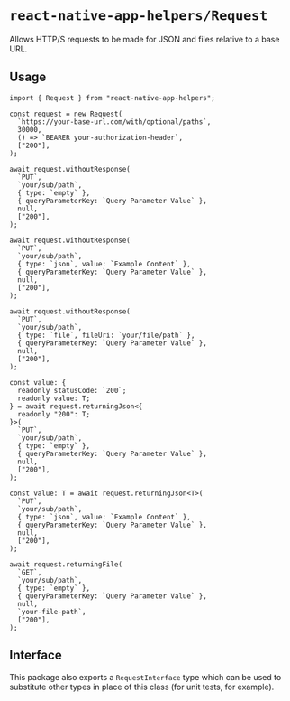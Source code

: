 # `react-native-app-helpers/Request`

Allows HTTP/S requests to be made for JSON and files relative to a base URL.

## Usage

```tsx
import { Request } from "react-native-app-helpers";

const request = new Request(
  `https://your-base-url.com/with/optional/paths`,
  30000,
  () => `BEARER your-authorization-header`,
  ["200"],
);

await request.withoutResponse(
  `PUT`,
  `your/sub/path`,
  { type: `empty` },
  { queryParameterKey: `Query Parameter Value` },
  null,
  ["200"],
);

await request.withoutResponse(
  `PUT`,
  `your/sub/path`,
  { type: `json`, value: `Example Content` },
  { queryParameterKey: `Query Parameter Value` },
  null,
  ["200"],
);

await request.withoutResponse(
  `PUT`,
  `your/sub/path`,
  { type: `file`, fileUri: `your/file/path` },
  { queryParameterKey: `Query Parameter Value` },
  null,
  ["200"],
);

const value: {
  readonly statusCode: `200`;
  readonly value: T;
} = await request.returningJson<{
  readonly "200": T;
}>(
  `PUT`,
  `your/sub/path`,
  { type: `empty` },
  { queryParameterKey: `Query Parameter Value` },
  null,
  ["200"],
);

const value: T = await request.returningJson<T>(
  `PUT`,
  `your/sub/path`,
  { type: `json`, value: `Example Content` },
  { queryParameterKey: `Query Parameter Value` },
  null,
  ["200"],
);

await request.returningFile(
  `GET`,
  `your/sub/path`,
  { type: `empty` },
  { queryParameterKey: `Query Parameter Value` },
  null,
  `your-file-path`,
  ["200"],
);
```

## Interface

This package also exports a `RequestInterface` type which can be used to
substitute other types in place of this class (for unit tests, for example).
